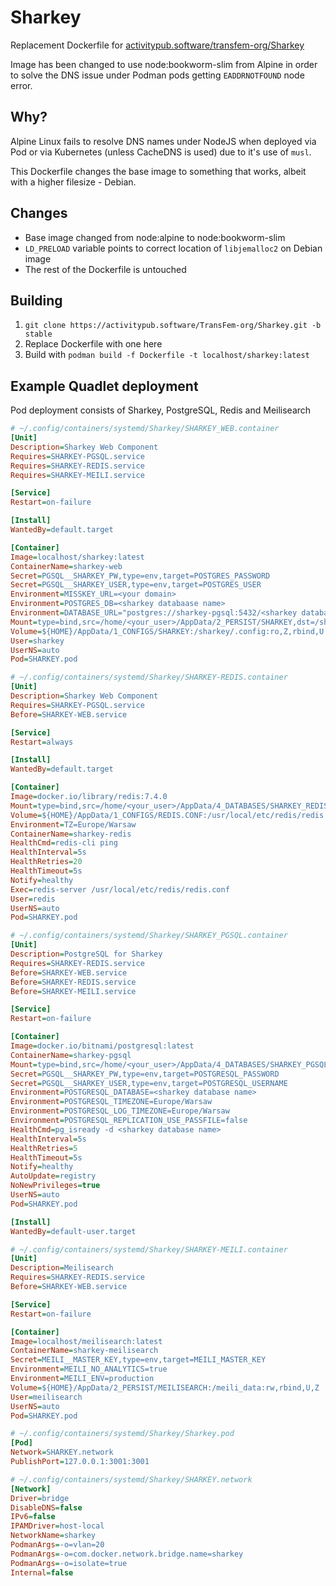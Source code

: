 # Sharkey

Replacement Dockerfile for [activitypub.software/transfem-org/Sharkey](https://activitypub.software/TransFem-org/Sharkey)

Image has been changed to use node:bookworm-slim from Alpine in order to solve the DNS issue under Podman pods getting `EADDRNOTFOUND` node error.

## Why?

Alpine Linux fails to resolve DNS names under NodeJS when deployed via Pod or via Kubernetes (unless CacheDNS is used) due to it's use of `musl`.

This Dockerfile changes the base image to something that works, albeit with a higher filesize - Debian.

## Changes

- Base image changed from node:alpine to node:bookworm-slim
- `LD_PRELOAD` variable points to correct location of `libjemalloc2` on Debian image
- The rest of the Dockerfile is untouched

## Building

1. `git clone https://activitypub.software/TransFem-org/Sharkey.git -b stable`
2. Replace Dockerfile with one here
3. Build with `podman build -f Dockerfile -t localhost/sharkey:latest`

## Example Quadlet deployment

Pod deployment consists of Sharkey, PostgreSQL, Redis and Meilisearch

```ini
# ~/.config/containers/systemd/Sharkey/SHARKEY_WEB.container
[Unit]
Description=Sharkey Web Component
Requires=SHARKEY-PGSQL.service
Requires=SHARKEY-REDIS.service
Requires=SHARKEY-MEILI.service

[Service]
Restart=on-failure

[Install]
WantedBy=default.target

[Container]
Image=localhost/sharkey:latest
ContainerName=sharkey-web
Secret=PGSQL__SHARKEY_PW,type=env,target=POSTGRES_PASSWORD
Secret=PGSQL__SHARKEY_USER,type=env,target=POSTGRES_USER
Environment=MISSKEY_URL=<your domain>
Environment=POSTGRES_DB=<sharkey databaase name>
Environment=DATABASE_URL="postgres://sharkey-pgsql:5432/<sharkey database name>"
Mount=type=bind,src=/home/<your_user>/AppData/2_PERSIST/SHARKEY,dst=/sharkey/files,U=true,Z
Volume=${HOME}/AppData/1_CONFIGS/SHARKEY:/sharkey/.config:ro,Z,rbind,U
User=sharkey
UserNS=auto
Pod=SHARKEY.pod
```
```ini
# ~/.config/containers/systemd/Sharkey/SHARKEY-REDIS.container
[Unit]
Description=Sharkey Web Component
Requires=SHARKEY-PGSQL.service
Before=SHARKEY-WEB.service

[Service]
Restart=always

[Install]
WantedBy=default.target

[Container]
Image=docker.io/library/redis:7.4.0
Mount=type=bind,src=/home/<your_user>/AppData/4_DATABASES/SHARKEY_REDIS,dst=/data,U=true,Z
Volume=${HOME}/AppData/1_CONFIGS/REDIS.CONF:/usr/local/etc/redis/redis.conf:ro,U,Z
Environment=TZ=Europe/Warsaw
ContainerName=sharkey-redis
HealthCmd=redis-cli ping
HealthInterval=5s
HealthRetries=20
HealthTimeout=5s
Notify=healthy
Exec=redis-server /usr/local/etc/redis/redis.conf
User=redis
UserNS=auto
Pod=SHARKEY.pod
```
```ini
# ~/.config/containers/systemd/Sharkey/SHARKEY_PGSQL.container
[Unit]
Description=PostgreSQL for Sharkey
Requires=SHARKEY-REDIS.service
Before=SHARKEY-WEB.service
Before=SHARKEY-REDIS.service
Before=SHARKEY-MEILI.service

[Service]
Restart=on-failure

[Container]
Image=docker.io/bitnami/postgresql:latest
ContainerName=sharkey-pgsql
Mount=type=bind,src=/home/<your_user>/AppData/4_DATABASES/SHARKEY_PGSQL,dst=/bitnami/postgresql,U=true,Z
Secret=PGSQL__SHARKEY_PW,type=env,target=POSTGRESQL_PASSWORD
Secret=PGSQL__SHARKEY_USER,type=env,target=POSTGRESQL_USERNAME
Environment=POSTGRESQL_DATABASE=<sharkey database name>
Environment=POSTGRESQL_TIMEZONE=Europe/Warsaw
Environment=POSTGRESQL_LOG_TIMEZONE=Europe/Warsaw
Environment=POSTGRESQL_REPLICATION_USE_PASSFILE=false
HealthCmd=pg_isready -d <sharkey database name>
HealthInterval=5s
HealthRetries=5
HealthTimeout=5s
Notify=healthy
AutoUpdate=registry
NoNewPrivileges=true
UserNS=auto
Pod=SHARKEY.pod

[Install]
WantedBy=default-user.target
```
```ini
# ~/.config/containers/systemd/Sharkey/SHARKEY-MEILI.container
[Unit]
Description=Meilisearch
Requires=SHARKEY-REDIS.service
Before=SHARKEY-WEB.service

[Service]
Restart=on-failure

[Container]
Image=localhost/meilisearch:latest
ContainerName=sharkey-meilisearch
Secret=MEILI__MASTER_KEY,type=env,target=MEILI_MASTER_KEY
Environment=MEILI_NO_ANALYTICS=true
Environment=MEILI_ENV=production
Volume=${HOME}/AppData/2_PERSIST/MEILISEARCH:/meili_data:rw,rbind,U,Z
User=meilisearch
UserNS=auto
Pod=SHARKEY.pod
```
```ini
# ~/.config/containers/systemd/Sharkey/Sharkey.pod
[Pod]
Network=SHARKEY.network
PublishPort=127.0.0.1:3001:3001
```
```ini
# ~/.config/containers/systemd/Sharkey/SHARKEY.network
[Network]
Driver=bridge
DisableDNS=false
IPv6=false
IPAMDriver=host-local
NetworkName=sharkey
PodmanArgs=-o=vlan=20
PodmanArgs=-o=com.docker.network.bridge.name=sharkey
PodmanArgs=-o=isolate=true
Internal=false
```
